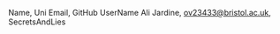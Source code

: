 Name,       Uni Email,              GitHub UserName
Ali Jardine, ov23433@bristol.ac.uk, SecretsAndLies 